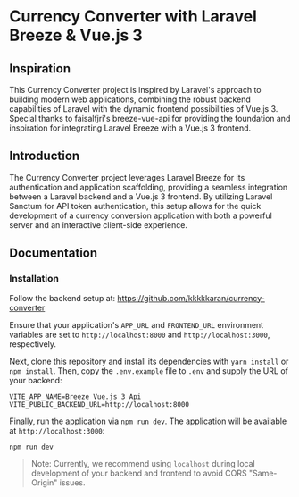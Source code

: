 # Currency Converter with Laravel Breeze & Vue.js 3

## Inspiration

This Currency Converter project is inspired by Laravel's approach to building modern web applications, combining the robust backend capabilities of Laravel with the dynamic frontend possibilities of Vue.js 3. Special thanks to faisalfjri's breeze-vue-api for providing the foundation and inspiration for integrating Laravel Breeze with a Vue.js 3 frontend.

## Introduction

The Currency Converter project leverages Laravel Breeze for its authentication and application scaffolding, providing a seamless integration between a Laravel backend and a Vue.js 3 frontend. By utilizing Laravel Sanctum for API token authentication, this setup allows for the quick development of a currency conversion application with both a powerful server and an interactive client-side experience.

## Documentation

### Installation

Follow the backend setup at: https://github.com/kkkkkaran/currency-converter

Ensure that your application's `APP_URL` and `FRONTEND_URL` environment variables are set to `http://localhost:8000` and `http://localhost:3000`, respectively.

Next, clone this repository and install its dependencies with `yarn install` or `npm install`. Then, copy the `.env.example` file to `.env` and supply the URL of your backend:

```
VITE_APP_NAME=Breeze Vue.js 3 Api
VITE_PUBLIC_BACKEND_URL=http://localhost:8000
```

Finally, run the application via `npm run dev`. The application will be available at `http://localhost:3000`:

```
npm run dev
```

> Note: Currently, we recommend using `localhost` during local development of your backend and frontend to avoid CORS "Same-Origin" issues.